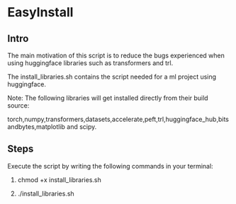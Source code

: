 
# EasyInstall

## Intro

The main motivation of this script is to reduce the bugs experienced when using huggingface libraries such as transformers and trl.

The install_libraries.sh contains the script needed for a ml project using huggingface.

Note: The following libraries will get installed directly from their build source:

torch,numpy,transformers,datasets,accelerate,peft,trl,huggingface_hub,bitsandbytes,matplotlib and scipy.

## Steps

Execute the script by writing the following commands in your terminal:

1) chmod +x install_libraries.sh

2) ./install_libraries.sh
